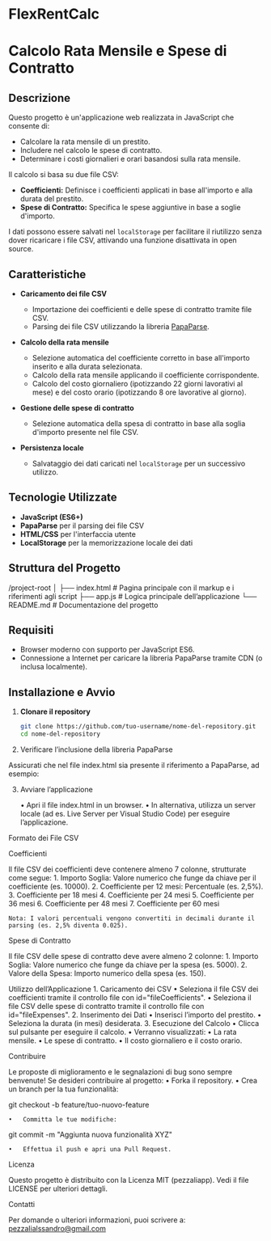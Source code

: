 # FlexRentCalc
# Calcolo Rata Mensile e Spese di Contratto

## Descrizione

Questo progetto è un'applicazione web realizzata in JavaScript che consente di:

- Calcolare la rata mensile di un prestito.
- Includere nel calcolo le spese di contratto.
- Determinare i costi giornalieri e orari basandosi sulla rata mensile.

Il calcolo si basa su due file CSV:

- **Coefficienti:** Definisce i coefficienti applicati in base all'importo e alla durata del prestito.
- **Spese di Contratto:** Specifica le spese aggiuntive in base a soglie d'importo.

I dati possono essere salvati nel `localStorage` per facilitare il riutilizzo senza dover ricaricare i file CSV, attivando una funzione disattivata in open source.

## Caratteristiche

- **Caricamento dei file CSV**
  - Importazione dei coefficienti e delle spese di contratto tramite file CSV.
  - Parsing dei file CSV utilizzando la libreria [PapaParse](https://www.papaparse.com/).

- **Calcolo della rata mensile**
  - Selezione automatica del coefficiente corretto in base all'importo inserito e alla durata selezionata.
  - Calcolo della rata mensile applicando il coefficiente corrispondente.
  - Calcolo del costo giornaliero (ipotizzando 22 giorni lavorativi al mese) e del costo orario (ipotizzando 8 ore lavorative al giorno).

- **Gestione delle spese di contratto**
  - Selezione automatica della spesa di contratto in base alla soglia d'importo presente nel file CSV.

- **Persistenza locale**
  - Salvataggio dei dati caricati nel `localStorage` per un successivo utilizzo.

## Tecnologie Utilizzate

- **JavaScript (ES6+)**
- **PapaParse** per il parsing dei file CSV
- **HTML/CSS** per l'interfaccia utente
- **LocalStorage** per la memorizzazione locale dei dati

## Struttura del Progetto

/project-root
│
├── index.html         # Pagina principale con il markup e i riferimenti agli script
├── app.js             # Logica principale dell’applicazione
└── README.md          # Documentazione del progetto

## Requisiti

- Browser moderno con supporto per JavaScript ES6.
- Connessione a Internet per caricare la libreria PapaParse tramite CDN (o inclusa localmente).

## Installazione e Avvio

1. **Clonare il repository**

   ```bash
   git clone https://github.com/tuo-username/nome-del-repository.git
   cd nome-del-repository

2.	Verificare l’inclusione della libreria PapaParse
   
Assicurati che nel file index.html sia presente il riferimento a PapaParse, ad esempio:

<script src="https://cdnjs.cloudflare.com/ajax/libs/PapaParse/5.3.2/papaparse.min.js"></script>
<script src="app.js"></script>


3.	Avviare l’applicazione
   
	•	Apri il file index.html in un browser.
	•	In alternativa, utilizza un server locale (ad es. Live Server per Visual Studio Code) per eseguire l’applicazione.

Formato dei File CSV

Coefficienti

Il file CSV dei coefficienti deve contenere almeno 7 colonne, strutturate come segue:
	1.	Importo Soglia: Valore numerico che funge da chiave per il coefficiente (es. 10000).
	2.	Coefficiente per 12 mesi: Percentuale (es. 2,5%).
	3.	Coefficiente per 18 mesi
	4.	Coefficiente per 24 mesi
	5.	Coefficiente per 36 mesi
	6.	Coefficiente per 48 mesi
	7.	Coefficiente per 60 mesi

	Nota: I valori percentuali vengono convertiti in decimali durante il parsing (es. 2,5% diventa 0.025).

Spese di Contratto

Il file CSV delle spese di contratto deve avere almeno 2 colonne:
	1.	Importo Soglia: Valore numerico che funge da chiave per la spesa (es. 5000).
	2.	Valore della Spesa: Importo numerico della spesa (es. 150).

Utilizzo dell’Applicazione
	1.	Caricamento dei CSV
	•	Seleziona il file CSV dei coefficienti tramite il controllo file con id="fileCoefficients".
	•	Seleziona il file CSV delle spese di contratto tramite il controllo file con id="fileExpenses".
	2.	Inserimento dei Dati
	•	Inserisci l’importo del prestito.
	•	Seleziona la durata (in mesi) desiderata.
	3.	Esecuzione del Calcolo
	•	Clicca sul pulsante per eseguire il calcolo.
	•	Verranno visualizzati:
	•	La rata mensile.
	•	Le spese di contratto.
	•	Il costo giornaliero e il costo orario.

Contribuire

Le proposte di miglioramento e le segnalazioni di bug sono sempre benvenute!
Se desideri contribuire al progetto:
	•	Forka il repository.
	•	Crea un branch per la tua funzionalità:

git checkout -b feature/tuo-nuovo-feature


	•	Committa le tue modifiche:

git commit -m "Aggiunta nuova funzionalità XYZ"


	•	Effettua il push e apri una Pull Request.

Licenza

Questo progetto è distribuito con la Licenza MIT (pezzaliapp).
Vedi il file LICENSE per ulteriori dettagli.

Contatti

Per domande o ulteriori informazioni, puoi scrivere a:
pezzalialssandro@gmail.com

